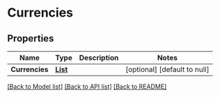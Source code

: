 # Currencies
## Properties

| Name | Type | Description | Notes |
|------------ | ------------- | ------------- | -------------|
| **Currencies** | [**List**](Currency.md) |  | [optional] [default to null] |

[[Back to Model list]](../README.md#documentation-for-models) [[Back to API list]](../README.md#documentation-for-api-endpoints) [[Back to README]](../README.md)

